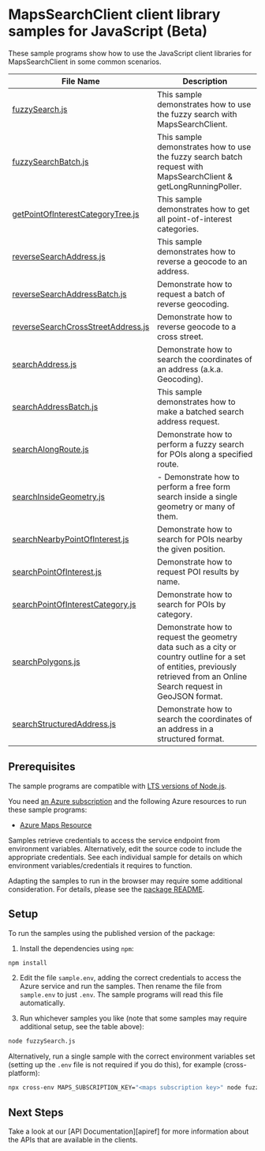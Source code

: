# MapsSearchClient client library samples for JavaScript (Beta)

These sample programs show how to use the JavaScript client libraries for MapsSearchClient in some common scenarios.

| **File Name**                                                         | **Description**                                                                                                                                                             |
| --------------------------------------------------------------------- | --------------------------------------------------------------------------------------------------------------------------------------------------------------------------- |
| [fuzzySearch.js][fuzzysearch]                                         | This sample demonstrates how to use the fuzzy search with MapsSearchClient.                                                                                                 |
| [fuzzySearchBatch.js][fuzzysearchbatch]                               | This sample demonstrates how to use the fuzzy search batch request with MapsSearchClient & getLongRunningPoller.                                                            |
| [getPointOfInterestCategoryTree.js][getpointofinterestcategorytree]   | This sample demonstrates how to get all point-of-interest categories.                                                                                                       |
| [reverseSearchAddress.js][reversesearchaddress]                       | This sample demonstrates how to reverse a geocode to an address.                                                                                                            |
| [reverseSearchAddressBatch.js][reversesearchaddressbatch]             | Demonstrate how to request a batch of reverse geocoding.                                                                                                                    |
| [reverseSearchCrossStreetAddress.js][reversesearchcrossstreetaddress] | Demonstrate how to reverse geocode to a cross street.                                                                                                                       |
| [searchAddress.js][searchaddress]                                     | Demonstrate how to search the coordinates of an address (a.k.a. Geocoding).                                                                                                 |
| [searchAddressBatch.js][searchaddressbatch]                           | This sample demonstrates how to make a batched search address request.                                                                                                      |
| [searchAlongRoute.js][searchalongroute]                               | Demonstrate how to perform a fuzzy search for POIs along a specified route.                                                                                                 |
| [searchInsideGeometry.js][searchinsidegeometry]                       | - Demonstrate how to perform a free form search inside a single geometry or many of them.                                                                                   |
| [searchNearbyPointOfInterest.js][searchnearbypointofinterest]         | Demonstrate how to search for POIs nearby the given position.                                                                                                               |
| [searchPointOfInterest.js][searchpointofinterest]                     | Demonstrate how to request POI results by name.                                                                                                                             |
| [searchPointOfInterestCategory.js][searchpointofinterestcategory]     | Demonstrate how to search for POIs by category.                                                                                                                             |
| [searchPolygons.js][searchpolygons]                                   | Demonstrate how to request the geometry data such as a city or country outline for a set of entities, previously retrieved from an Online Search request in GeoJSON format. |
| [searchStructuredAddress.js][searchstructuredaddress]                 | Demonstrate how to search the coordinates of an address in a structured format.                                                                                             |

## Prerequisites

The sample programs are compatible with [LTS versions of Node.js](https://github.com/nodejs/release#release-schedule).

You need [an Azure subscription][freesub] and the following Azure resources to run these sample programs:

- [Azure Maps Resource][createinstance_azuremapsresource]

Samples retrieve credentials to access the service endpoint from environment variables. Alternatively, edit the source code to include the appropriate credentials. See each individual sample for details on which environment variables/credentials it requires to function.

Adapting the samples to run in the browser may require some additional consideration. For details, please see the [package README][package].

## Setup

To run the samples using the published version of the package:

1. Install the dependencies using `npm`:

```bash
npm install
```

2. Edit the file `sample.env`, adding the correct credentials to access the Azure service and run the samples. Then rename the file from `sample.env` to just `.env`. The sample programs will read this file automatically.

3. Run whichever samples you like (note that some samples may require additional setup, see the table above):

```bash
node fuzzySearch.js
```

Alternatively, run a single sample with the correct environment variables set (setting up the `.env` file is not required if you do this), for example (cross-platform):

```bash
npx cross-env MAPS_SUBSCRIPTION_KEY="<maps subscription key>" node fuzzySearch.js
```

## Next Steps

Take a look at our [API Documentation][apiref] for more information about the APIs that are available in the clients.

[fuzzysearch]: https://github.com/Azure/azure-sdk-for-js/blob/main/sdk/maps/maps-search-rest/samples/v1-beta/javascript/fuzzySearch.js
[fuzzysearchbatch]: https://github.com/Azure/azure-sdk-for-js/blob/main/sdk/maps/maps-search-rest/samples/v1-beta/javascript/fuzzySearchBatch.js
[getpointofinterestcategorytree]: https://github.com/Azure/azure-sdk-for-js/blob/main/sdk/maps/maps-search-rest/samples/v1-beta/javascript/getPointOfInterestCategoryTree.js
[reversesearchaddress]: https://github.com/Azure/azure-sdk-for-js/blob/main/sdk/maps/maps-search-rest/samples/v1-beta/javascript/reverseSearchAddress.js
[reversesearchaddressbatch]: https://github.com/Azure/azure-sdk-for-js/blob/main/sdk/maps/maps-search-rest/samples/v1-beta/javascript/reverseSearchAddressBatch.js
[reversesearchcrossstreetaddress]: https://github.com/Azure/azure-sdk-for-js/blob/main/sdk/maps/maps-search-rest/samples/v1-beta/javascript/reverseSearchCrossStreetAddress.js
[searchaddress]: https://github.com/Azure/azure-sdk-for-js/blob/main/sdk/maps/maps-search-rest/samples/v1-beta/javascript/searchAddress.js
[searchaddressbatch]: https://github.com/Azure/azure-sdk-for-js/blob/main/sdk/maps/maps-search-rest/samples/v1-beta/javascript/searchAddressBatch.js
[searchalongroute]: https://github.com/Azure/azure-sdk-for-js/blob/main/sdk/maps/maps-search-rest/samples/v1-beta/javascript/searchAlongRoute.js
[searchinsidegeometry]: https://github.com/Azure/azure-sdk-for-js/blob/main/sdk/maps/maps-search-rest/samples/v1-beta/javascript/searchInsideGeometry.js
[searchnearbypointofinterest]: https://github.com/Azure/azure-sdk-for-js/blob/main/sdk/maps/maps-search-rest/samples/v1-beta/javascript/searchNearbyPointOfInterest.js
[searchpointofinterest]: https://github.com/Azure/azure-sdk-for-js/blob/main/sdk/maps/maps-search-rest/samples/v1-beta/javascript/searchPointOfInterest.js
[searchpointofinterestcategory]: https://github.com/Azure/azure-sdk-for-js/blob/main/sdk/maps/maps-search-rest/samples/v1-beta/javascript/searchPointOfInterestCategory.js
[searchpolygons]: https://github.com/Azure/azure-sdk-for-js/blob/main/sdk/maps/maps-search-rest/samples/v1-beta/javascript/searchPolygons.js
[searchstructuredaddress]: https://github.com/Azure/azure-sdk-for-js/blob/main/sdk/maps/maps-search-rest/samples/v1-beta/javascript/searchStructuredAddress.js

<!-- [apiref]: https://docs.microsoft.com/javascript/api/@azure-rest/maps-search -->

[freesub]: https://azure.microsoft.com/free/
[createinstance_azuremapsresource]: https://docs.microsoft.com/azure/azure-maps/how-to-create-template
[package]: https://github.com/Azure/azure-sdk-for-js/tree/main/sdk/maps/maps-search-rest/README.md